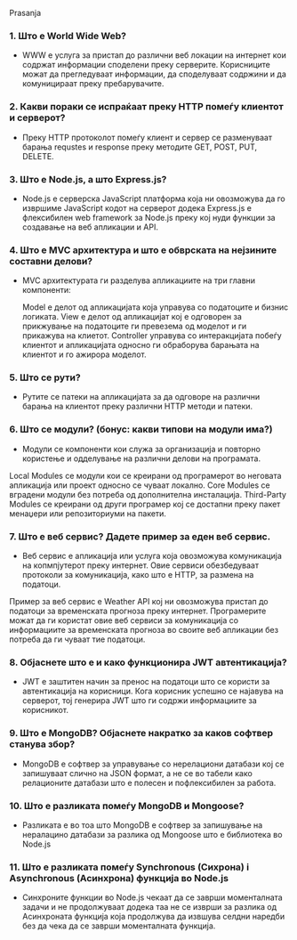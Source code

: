 Prasanja

### 1. Што е World Wide Web?

- WWW е услуга за пристап до различни веб локации на интернет кои содржат информации споделени преку серверите. Корисниците можат да прегледуваат информации, да споделуваат содржини и да комуницираат преку пребарувачите.

### 2. Какви пораки се испраќаат преку HTTP помеѓу клиентот и серверот?

- Преку HTTP протоколот помеѓу клиент и сервер се разменуваат барања requstes и response преку методите GET, POST, PUT, DELETE.

### 3. Што е Node.js, а што Express.js?

- Node.js е серверска JavaScript платформа која ни овозможува да го извршиме JavaScript кодот на серверот додека Express.js е флексибилен web framework за Node.js преку кој нуди функции за создавање на веб апликации и API.

### 4. Што е MVC архитектура и што е обврската на нејзините составни делови?

- MVC архитектурата ги разделува апликациите на три главни компоненти:

  Model е делот од апликацијата која управува со податоците и бизнис логиката.
  View е делот од апликацијат кој е одговорен за прикжување на податоците ги превезема од моделот и ги прикажува на клиетот.
  Controller управува со интеракцијата побеѓу клиентот и апликацијата односно ги обраборува барањата на клиентот и го ажирора моделот.

### 5. Што се рути?

- Рутите се патеки на апликацијата за да одговоре на различни барања на клиентот преку различни HTTP методи и патеки.

### 6. Што се модули? (бонус: какви типови на модули има?)

- Модули се компоненти кои служа за организација и повторно користење и одделување на различни делови на програмата.

Local Modules се модули кои се креирани од програмерот во неговата апликација или проект односно се чуваат локално.
Core Modules се вградени модули без потреба од дополнителна инсталација.
Third-Party Modules се креирани од други програмер кој се достапни преку пакет менаџери или репозиториуми на пакети.

### 7. Што е веб сервис? Дадете пример за еден веб сервис.

- Веб сервис е апликација или услуга која овозможува комуникација на копмпјутерот преку интернет. Овие сервиси обезбедуваат протоколи за комуникација, како што е HTTP, за размена на податоци.

Пример за веб сервис е Weather API кој ни овозможува пристап до податоци за временската прогноза преку интернет.
Програмерите можат да ги користат овие веб сервиси за комуникација со информациите за временската прогноза во своите веб апликации без потреба да ги чуваат тие податоци.

### 8. Објаснете што е и како функционира JWT автентикација?

- JWT е заштитен начин за пренос на податоци што се користи за автентикација на корисници. Кога корисник успешно се најавува на серверот, тој генерира JWT што ги содржи информациите за корисникот.

### 9. Што е MongoDB? Објаснете накратко за каков софтвер станува збор?

- MongoDB e софтвер за управување со нерелациони датабази кој се запишуваат слично на JSON формат, а не се во табели како релационите датабази што е полесен и пофлексибилен за работа.

### 10. Што е разликата помеѓу MongoDB и Mongoose?

- Разликата е во тоа што MongoDB е софтвер за запишување на нералацино датабази за разлика од Mongoose што е библиотека во Node.js

### 11. Што е разликата помеѓу Synchronous (Сихрона) i Аsynchronous (Асинхрона) функција во Node.js

- Синхроните функции во Node.js чекаат да се заврши моменталната задачи и не продолжуваат додека таа не се изврши за разлика од Асинхроната функција која продолжува да извшува селдни наредби без да чека да се заврши моменталната функција.
